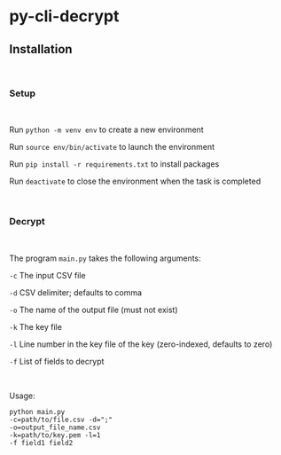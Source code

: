 # py-cli-decrypt

## Installation

&nbsp;

### **Setup**

&nbsp;

Run `python -m venv env` to create a new environment

Run `source env/bin/activate` to launch the environment

Run `pip install -r requirements.txt` to install packages

Run `deactivate` to close the environment when the task is completed

&nbsp;

### **Decrypt**

&nbsp;

The program `main.py` takes the following arguments:

`-c` The input CSV file

`-d` CSV delimiter; defaults to comma

`-o` The name of the output file (must not exist)

`-k` The key file

`-l` Line number in the key file of the key (zero-indexed, defaults to zero)

`-f` List of fields to decrypt

&nbsp;

Usage:

```
python main.py
-c=path/to/file.csv -d=";"
-o=output_file_name.csv
-k=path/to/key.pem -l=1
-f field1 field2
```
